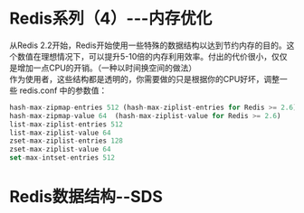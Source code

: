 # Redis系列（4）---内存优化

从Redis 2.2开始，Redis开始使用一些特殊的数据结构以达到节约内存的目的。这个数值在理想情况下，可以提升5-10倍的内存利用效率。付出的代价很小，仅仅是增加一点CPU的开销。（一种以时间换空间的做法）
<br>
作为使用者，这些结构都是透明的，你需要做的只是根据你的CPU好坏，调整一些 redis.conf 中的参数值：

```js
hash-max-zipmap-entries 512 (hash-max-ziplist-entries for Redis >= 2.6)
hash-max-zipmap-value 64  (hash-max-ziplist-value for Redis >= 2.6)
list-max-ziplist-entries 512
list-max-ziplist-value 64
zset-max-ziplist-entries 128
zset-max-ziplist-value 64
set-max-intset-entries 512
```


# Redis数据结构--SDS
